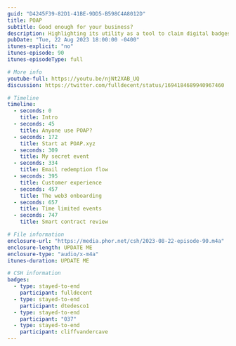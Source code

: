 ```yaml
---
guid: "D4245F39-82D1-41BE-9DD5-B598C4A8012D"
title: POAP
subtitle: Good enough for your business?
description: Highlighting its utility as a tool to claim digital badges or "Bookmarks for life". While the mobile app showcased a count of collected POAPs and allowed users to log in via email instead of a wallet address, challenges surfaced around onboarding, especially for those without a pre-existing digital wallet. Onboarding is managed by Privy.io. Questions arose about the product's revenue model, its smart contract, and the roles within the project. The episode also touched on POAP's pronunciation and acknowledged technical audio issues. 
pubDate: "Tue, 22 Aug 2023 18:00:00 -0400"
itunes-explicit: "no"
itunes-episode: 90
itunes-episodeType: full

# More info
youtube-full: https://youtu.be/njNt2XAB_UQ
discussion: https://twitter.com/fulldecent/status/1694184689940967460

# Timeline
timeline:
  - seconds: 0
    title: Intro
  - seconds: 45
    title: Anyone use POAP?
  - seconds: 172
    title: Start at POAP.xyz
  - seconds: 309
    title: My secret event
  - seconds: 334
    title: Email redemption flow
  - seconds: 395
    title: Customer experience
  - seconds: 457
    title: The web3 onboarding
  - seconds: 657
    title: Time limited events
  - seconds: 747
    title: Smart contract review

# File information
enclosure-url: "https://media.phor.net/csh/2023-08-22-episode-90.m4a"
enclosure-length: UPDATE ME
enclosure-type: "audio/x-m4a"
itunes-duration: UPDATE ME

# CSH information
badges:
  - type: stayed-to-end
    participant: fulldecent
  - type: stayed-to-end
    participant: dtedesco1
  - type: stayed-to-end
    participant: "037"
  - type: stayed-to-end
    participant: cliffvandercave
---
```

